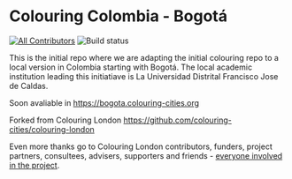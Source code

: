 # Colouring Colombia - Bogotá
[![All Contributors](https://img.shields.io/badge/all_contributors-12-orange.svg?style=flat-square)](#contributors)
![Build status](https://github.com/colouring-london/colouring-london/workflows/Node.js%20CI/badge.svg)

This is the initial repo where we are adapting the initial colouring repo to a local version in Colombia starting with Bogotá. The local academic institution leading this initiatiave is La Universidad Distrital Francisco Jose de Caldas.

Soon avaliable in https://bogota.colouring-cities.org

Forked from Colouring London https://github.com/colouring-cities/colouring-london

Even more thanks go to Colouring London contributors, funders, project partners, consultees,
advisers, supporters and friends - [everyone involved in the
project](https://www.pages.colouring.london/whoisinvolved).
